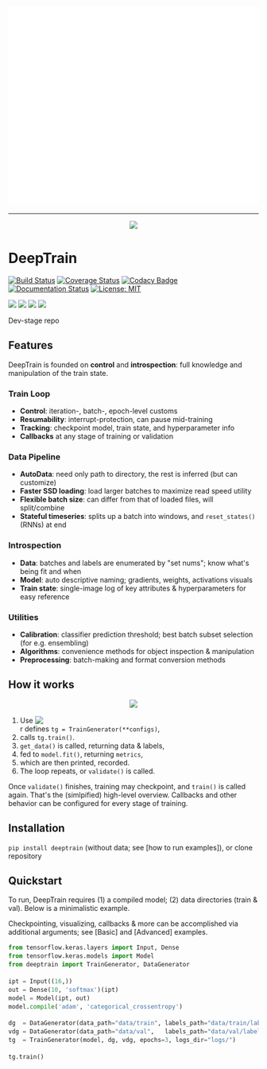 <div align="center">
	<br>
	<a href="https://dev-tg.readthedocs.io/en/latest/examples/advanced.html">
		<img src="docs/mnist.svg" width="800" height="400">
	</a>
	<br>
</div>



<hr>

<p align="center"><img src="https://user-images.githubusercontent.com/16495490/89590797-bf379000-d859-11ea-8414-1e08aee3a95c.png" width="300"></p>

# DeepTrain

[![Build Status](https://travis-ci.com/OverLordGoldDragon/dev_tg.svg?branch=master)](https://travis-ci.com/OverLordGoldDragon/dev_tg)
[![Coverage Status](https://coveralls.io/repos/github/OverLordGoldDragon/dev_tg/badge.svg?branch=master&service=github)](https://coveralls.io/github/OverLordGoldDragon/dev_tg)
[![Codacy Badge](https://app.codacy.com/project/badge/Grade/ffcc47bf29f44c9fb35e00a5965d1b5d)](https://www.codacy.com/manual/OverLordGoldDragon/dev_tg?utm_source=github.com&amp;utm_medium=referral&amp;utm_content=OverLordGoldDragon/dev_tg&amp;utm_campaign=Badge_Grade)
[![Documentation Status](https://readthedocs.org/projects/dev-tg/badge/?version=latest)](https://dev-tg.readthedocs.io/en/latest/?badge=latest)
[![License: MIT](https://img.shields.io/badge/License-MIT-green.svg)](https://opensource.org/licenses/MIT)

![](https://img.shields.io/badge/keras-tensorflow-blue.svg)
![](https://img.shields.io/badge/keras-tf.keras-blue.svg)
![](https://img.shields.io/badge/keras-tf.keras/eager-blue.svg)
![](https://img.shields.io/badge/keras-tf.keras/2.x-blue.svg)

Dev-stage repo


## Features

DeepTrain is founded on **control** and **introspection**: full knowledge and manipulation of the train state.

### Train Loop

  - **Control**: iteration-, batch-, epoch-level customs
  - **Resumability**: interrupt-protection, can pause mid-training
  - **Tracking**: checkpoint model, train state, and hyperparameter info
  - **Callbacks** at any stage of training or validation

### Data Pipeline

  - **AutoData**: need only path to directory, the rest is inferred (but can customize)
  - **Faster SSD loading**: load larger batches to maximize read speed utility
  - **Flexible batch size**: can differ from that of loaded files, will split/combine
  - **Stateful timeseries**: splits up a batch into windows, and `reset_states()` (RNNs) at end
  
### Introspection

  - **Data**: batches and labels are enumerated by "set nums"; know what's being fit and when
  - **Model**: auto descriptive naming; gradients, weights, activations visuals
  - **Train state**: single-image log of key attributes & hyperparameters for easy reference

### Utilities

  - **Calibration**: classifier prediction threshold; best batch subset selection (for e.g. ensembling)
  - **Algorithms**: convenience methods for object inspection & manipulation
  - **Preprocessing**: batch-making and format conversion methods

## How it works

<p align="center"><img src="https://user-images.githubusercontent.com/16495490/89602536-003e9d00-d878-11ea-8248-29ab1c2b4717.png" width="700"></p>

<img src="https://user-images.githubusercontent.com/16495490/89608043-0a1acd00-d885-11ea-9737-c8f970af3ed3.gif" width="450" align="right">

 1. User defines `tg = TrainGenerator(**configs)`,
 2. calls `tg.train()`.<br>
 3. `get_data()` is called, returning data & labels,<br>
 4. fed to `model.fit()`, returning `metrics`,<br>
 5. which are then printed, recorded.<br>
 6. The loop repeats, or `validate()` is called.<br>

Once `validate()` finishes, training may checkpoint, and `train()` is called again. That's the (simlpified) high-level overview. Callbacks and other behavior can be configured for every stage of training.

## Installation

`pip install deeptrain` (without data; see [how to run examples]), or clone repository

## Quickstart

To run, DeepTrain requires (1) a compiled model; (2) data directories (train & val). Below is a minimalistic example.

Checkpointing, visualizing, callbacks & more can be accomplished via additional arguments; see [Basic] and [Advanced] examples.

```python
from tensorflow.keras.layers import Input, Dense
from tensorflow.keras.models import Model
from deeptrain import TrainGenerator, DataGenerator

ipt = Input((16,))
out = Dense(10, 'softmax')(ipt)
model = Model(ipt, out)
model.compile('adam', 'categorical_crossentropy')

dg  = DataGenerator(data_path="data/train", labels_path="data/train/labels.npy")
vdg = DataGenerator(data_path="data/val",   labels_path="data/val/labels.npy")
tg  = TrainGenerator(model, dg, vdg, epochs=3, logs_dir="logs/")

tg.train()
```
